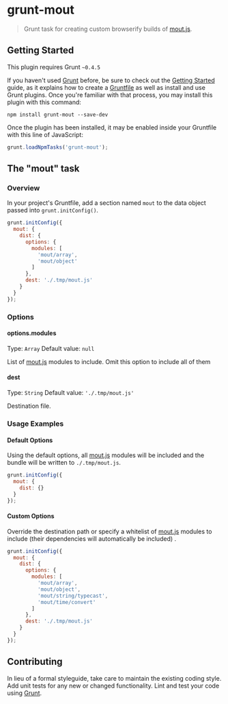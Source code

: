 # grunt-mout

> Grunt task for creating custom browserify builds of [mout.js](http://moutjs.com).

## Getting Started
This plugin requires Grunt `~0.4.5`

If you haven't used [Grunt](http://gruntjs.com/) before, be sure to check out the [Getting Started](http://gruntjs.com/getting-started) guide, as it explains how to create a [Gruntfile](http://gruntjs.com/sample-gruntfile) as well as install and use Grunt plugins. Once you're familiar with that process, you may install this plugin with this command:

```shell
npm install grunt-mout --save-dev
```

Once the plugin has been installed, it may be enabled inside your Gruntfile with this line of JavaScript:

```js
grunt.loadNpmTasks('grunt-mout');
```

## The "mout" task

### Overview
In your project's Gruntfile, add a section named `mout` to the data object passed into `grunt.initConfig()`.

```js
grunt.initConfig({
  mout: {
    dist: {
      options: {
        modules: [
          'mout/array',
          'mout/object'
        ]
      },
      dest: './.tmp/mout.js'
    }
  }
});
```

### Options

#### options.modules
Type: `Array`
Default value: `null`

List of [mout.js](http://moutjs.com) modules to include. Omit this option to include all of them

#### dest
Type: `String`
Default value: `'./.tmp/mout.js'`

Destination file.

### Usage Examples

#### Default Options
Using the default options, all [mout.js](http://moutjs.com) modules will be included and the bundle will be written to `./.tmp/mout.js`.

```js
grunt.initConfig({
  mout: {
    dist: {}
  }
});
```

#### Custom Options
Override the destination path or specify a whitelist of [mout.js](http://moutjs.com) modules to include (their dependencies will automatically be included) .

```js
grunt.initConfig({
  mout: {
    dist: {
      options: {
        modules: [
          'mout/array',
          'mout/object',
          'mout/string/typecast',
          'mout/time/convert'
        ]
      },
      dest: './.tmp/mout.js'
    }
  }
});
```

## Contributing
In lieu of a formal styleguide, take care to maintain the existing coding style. Add unit tests for any new or changed functionality. Lint and test your code using [Grunt](http://gruntjs.com/).
